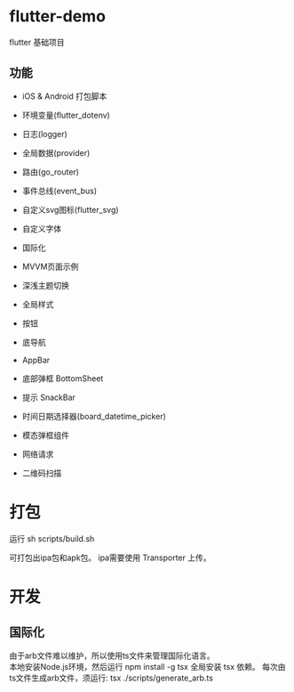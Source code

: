 # flutter-demo
flutter 基础项目

## 功能
* iOS & Android 打包脚本
* 环境变量(flutter_dotenv)
* 日志(logger)
* 全局数据(provider)
* 路由(go_router)
* 事件总线(event_bus)
* 自定义svg图标(flutter_svg)
* 自定义字体
* 国际化
* MVVM页面示例
* 深浅主题切换
* 全局样式
* 按钮
* 底导航
* AppBar
* 底部弹框 BottomSheet
* 提示 SnackBar
* 时间日期选择器(board_datetime_picker)

* 模态弹框组件
* 网络请求
* 二维码扫描

# 打包
运行 sh scripts/build.sh 

可打包出ipa包和apk包。
ipa需要使用 Transporter 上传。

# 开发
## 国际化
由于arb文件难以维护，所以使用ts文件来管理国际化语言。  
本地安装Node.js环境，然后运行 npm install -g tsx 全局安装 tsx 依赖。
每次由ts文件生成arb文件，须运行: 
tsx ./scripts/generate_arb.ts 